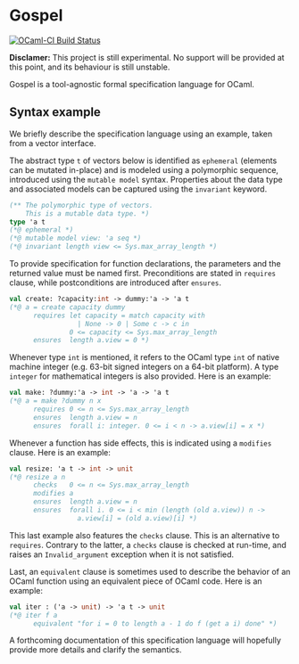 # Gospel

[![OCaml-CI Build Status](https://img.shields.io/endpoint?url=https%3A%2F%2Fci.ocamllabs.io%2Fbadge%2Focaml-gospel%2Fgospel%2Fmaster&logo=ocaml)](https://ci.ocamllabs.io/github/ocaml-gospel/gospel)

**Disclamer:** This project is still experimental. No support will be provided
at this point, and its behaviour is still unstable.

Gospel is a tool-agnostic formal specification language for OCaml.

## Syntax example

We briefly describe the specification language using an example, taken from a
vector interface.

The abstract type `t` of vectors below is identified as `ephemeral` (elements
can be mutated in-place) and is modeled using a polymorphic sequence, introduced
using the `mutable model` syntax. Properties about the data type and associated
models can be captured using the `invariant` keyword.

```OCaml
(** The polymorphic type of vectors.
    This is a mutable data type. *)
type 'a t
(*@ ephemeral *)
(*@ mutable model view: 'a seq *)
(*@ invariant length view <= Sys.max_array_length *)
```

To provide specification for function declarations, the parameters and the
returned value must be named first. Preconditions are stated in `requires`
clause, while postconditions are introduced after `ensures`.

```OCaml
val create: ?capacity:int -> dummy:'a -> 'a t
(*@ a = create capacity dummy
      requires let capacity = match capacity with
                 | None -> 0 | Some c -> c in
               0 <= capacity <= Sys.max_array_length
      ensures  length a.view = 0 *)
```

Whenever type `int` is mentioned, it refers to the OCaml type `int` of native
machine integer (e.g. 63-bit signed integers on a 64-bit platform). A type
`integer` for mathematical integers is also provided. Here is an example:

```OCaml
val make: ?dummy:'a -> int -> 'a -> 'a t
(*@ a = make ?dummy n x
      requires 0 <= n <= Sys.max_array_length
      ensures  length a.view = n
      ensures  forall i: integer. 0 <= i < n -> a.view[i] = x *)
```

Whenever a function has side effects, this is indicated using a `modifies`
clause. Here is an example:

```OCaml
val resize: 'a t -> int -> unit
(*@ resize a n
      checks   0 <= n <= Sys.max_array_length
      modifies a
      ensures  length a.view = n
      ensures  forall i. 0 <= i < min (length (old a.view)) n ->
                 a.view[i] = (old a.view)[i] *)
```

This last example also features the `checks` clause. This is an alternative to
`requires`. Contrary to the latter, a `checks` clause is checked at run-time,
and raises an `Invalid_argument` exception when it is not satisfied.

Last, an `equivalent` clause is sometimes used to describe the behavior of an
OCaml function using an equivalent piece of OCaml code. Here is an example:

```OCaml
val iter : ('a -> unit) -> 'a t -> unit
(*@ iter f a
      equivalent "for i = 0 to length a - 1 do f (get a i) done" *)
```

A forthcoming documentation of this specification language will hopefully
provide more details and clarify the semantics.

